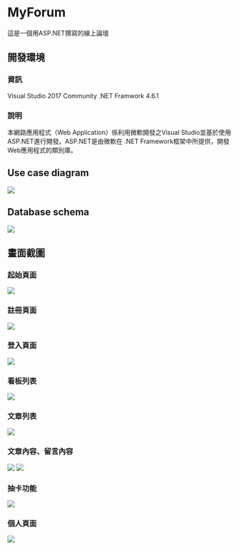 # MyForum
這是一個用ASP.NET撰寫的線上論壇
## 開發環境
### 資訊
Visual Studio 2017 Community
.NET Framwork 4.6.1
### 說明
本網路應用程式（Web Application）係利用微軟開發之Visual Studio並基於使用ASP.NET進行開發。ASP.NET是由微軟在 .NET Framework框架中所提供，開發Web應用程式的類別庫。


## Use case diagram
![](https://i.imgur.com/eKiA1QM.png)


## Database schema
![](https://i.imgur.com/nMFHsUh.png)

## 畫面截圖
### 起始頁面
![](https://i.imgur.com/1K5Lp0T.png)
### 註冊頁面
![](https://i.imgur.com/F7mV2Kr.png)
### 登入頁面
![](https://i.imgur.com/arLDRzs.png)
### 看板列表
![](https://i.imgur.com/ch8FG7E.png)
### 文章列表
![](https://i.imgur.com/sgn0fHs.png)
### 文章內容、留言內容
![](https://i.imgur.com/YfnkSh7.png)
![](https://i.imgur.com/PrXwGJW.png)
### 抽卡功能
![](https://i.imgur.com/RYLNsoX.png)
### 個人頁面
![](https://i.imgur.com/HcGUKau.png)

